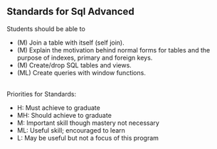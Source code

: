 ## Standards for Sql Advanced
Students should be able to
 * (M) Join a table with itself (self join).
 * (M) Explain the motivation behind normal forms for tables and the purpose of indexes, primary and foreign keys.
 * (M) Create/drop SQL tables and views.
 * (ML) Create queries with window functions.

<br/>Priorities for Standards:
 * H:  Must achieve to graduate
 * MH: Should achieve to graduate
 * M:  Important skill though mastery not necessary
 * ML: Useful skill; encouraged to learn
 * L:  May be useful but not a focus of this program